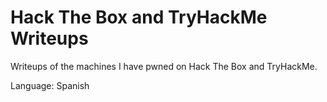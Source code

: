# Hack The Box and TryHackMe Writeups

Writeups of the machines I have pwned on Hack The Box and TryHackMe.

Language: Spanish
